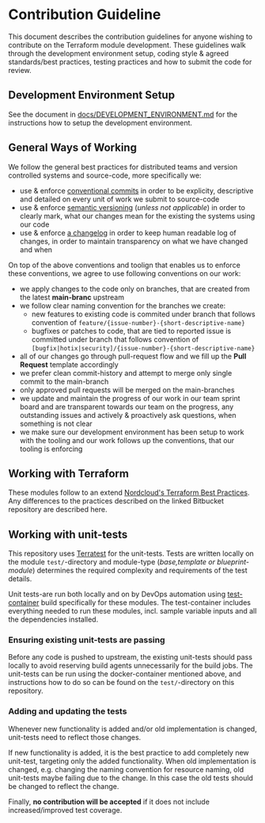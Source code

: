 # Contribution Guideline

This document describes the contribution guidelines for anyone wishing to contribute on the Terraform module development. These guidelines walk through the development environment setup, coding style & agreed standards/best practices, testing practices and how to submit the code for review.

## Development Environment Setup

See the document in [docs/DEVELOPMENT_ENVIRONMENT.md](./docs/DEVELOPMENT_ENVIRONMENT.md) for the instructions how to setup the development environment.

## General Ways of Working

We follow the general best practices for distributed teams and version controlled systems and source-code, more specifically we:

- use & enforce [conventional commits](https://www.conventionalcommits.org/en/v1.0.0/) in order to be explicity, descriptive and detailed on every unit of work we submit to source-code
- use & enforce [semantic versioning](https://semver.org/spec/v2.0.0.html) (_unless not applicable_) in order to clearly mark, what our changes mean for the existing the systems using our code
- use & enforce [a changelog](https://keepachangelog.com/en/1.0.0/) in order to keep human readable log of changes, in order to maintain transparency on what we have changed and when

On top of the above conventions and toolign that enables us to enforce these conventions, we agree to use following conventions on our work:

- we apply changes to the code only on branches, that are created from the latest **main-branc** upstream
- we follow clear naming convention for the branches we create:
  - new features to existing code is commited under branch that follows convention of `feature/{issue-number}-{short-descriptive-name}`
  - bugfixes or patches to code, that are tied to reported issue is committed under branch that follows convention of `[bugfix|hotix|security]/{issue-number}-{short-descriptive-name}`
- all of our changes go through pull-request flow and we fill up the **Pull Request** template accordingly
- we prefer clean commit-history and attempt to merge only single commit to the main-branch
- only approved pull requests will be merged on the main-branches
- we update and maintain the progress of our work in our team sprint board and are transparent towards our team on the progress, any outstanding issues and actively & proactively ask questions, when something is not clear
- we make sure our development environment has been setup to work with the tooling and our work follows up the conventions, that our tooling is enforcing

## Working with Terraform

These modules follow to an extend [Nordcloud's Terraform Best Practices](https://bitbucket.org/nordcloud/documentation_terraform_practices/src/master/). Any differences to the practices described on the linked Bitbucket repository are described here.

## Working with unit-tests

This repository uses [Terratest](https://terratest.gruntwork.io/) for the unit-tests. Tests are written locally on the module `test/`-directory and module-type (_base,template or blueprint-module_) determines the required complexity and requirements of the test details.

Unit tests-are run both locally and on by DevOps automation using [test-container](https://github.com/nordcloud/google-cloud-foundation-tools/tree/main/containers) build specifically for these modules. The test-container includes everything needed to run these modules, incl. sample variable inputs and all the dependencies installed.

### Ensuring existing unit-tests are passing

Before any code is pushed to upstream, the existing unit-tests should pass locally to avoid reserving build agents unnecessarily for the build jobs. The unit-tests can be run using the docker-container mentioned above, and instructions how to do so can be found on the `test/`-directory on this repository.

### Adding and updating the tests

Whenever new functionality is added and/or old implementation is changed, unit-tests need to reflect those changes.

If new functionality is added, it is the best practice to add completely new unit-test, targeting only the added functionality. When old implementation is changed, e.g. changing the naming convention for resource naming, old unit-tests maybe failing due to the change. In this case the old tests should be changed to reflect the change.

Finally, **no contribution will be accepted** if it does not include increased/improved test coverage.
